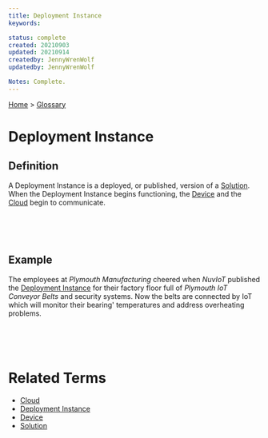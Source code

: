 ```yaml
---
title: Deployment Instance
keywords: 

status: complete
created: 20210903
updated: 20210914
createdby: JennyWrenWolf
updatedby: JennyWrenWolf 

Notes: Complete.
---
```

[Home](../Index.md) > [Glossary](./Index.md)

# Deployment Instance 
## Definition
A Deployment Instance is a deployed, or published, version of a [Solution](./Glossary/Solution.md).   When the Deployment Instance begins functioning, the [Device](./Glossary/Device.md) and the [Cloud](./Glossary/Cloud.md) begin to communicate.

<br>
<br>
<br>

## Example
The employees at *Plymouth Manufacturing* cheered when *NuvIoT* published the [Deployment Instance](./Glossary/DeploymentInstance.md) for their factory floor full of *Plymouth IoT Conveyor Belts* and security systems.  Now the belts are connected by IoT which will monitor their bearing' temperatures and address overheating problems.

<br>
<br>
<br>

# Related Terms
- [Cloud](./Glossary/Cloud.md)
- [Deployment Instance](./Glossary/DeploymentInstance.md)
- [Device](./Glossary/Device.md)
- [Solution](./Glossary/Solution.md)